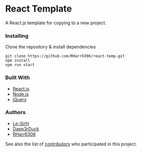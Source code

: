 # React Template
A React.js template for copying to a new project.

### Installing

Clone the repository & install dependencies
```
git clone https://github.com/RHarr6306/react-temp.git
npm install
npm run start
```

### Built With

* [React.js](https://reactjs.org/)
* [Node.js](https://nodejs.org/en/)
* [jQuery](https://jquery.com/)

### Authors

* [Le-SirH](https://github.com/Le-SirH)
* [Dapp3rDuck](https://github.com/Dapp3rDuck)
* [RHarr6306](https://github.com/RHarr6306)

See also the list of [contributors](https://github.com/RHarr6306/react-temp/contributors) who participated in this project.


